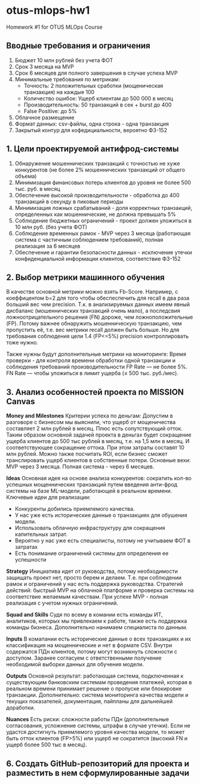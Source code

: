 # otus-mlops-hw1
Homework #1 for OTUS MLOps Course

## Вводные требования и ограничения
1. Бюджет 10 млн рублей без учета ФОТ
2. Срок 3 месяца на MVP
3. Срок 6 месяцев для полного завершения в случае успеха MVP
4. Минимальные требования по метрикам:
   * Точность: 2 положительных сработки (мощеническая транзакция) на каждые 100
   * Количество ошибок: Ущерб клиентам до 500 000 в месяц
   * Производительность: 50 транзакций в сек + burst до 400
   * False Positive: до 5%
5. Облачное размещение
6. Формат данных: csv-файлы, одна строка - одна транзакция
7. Закрытый контур для кофедициальности, вероятно ФЗ-152

## 1. Цели проектируемой антифрод-системы

1. Обнаружение мошеннических транзакций с точностью не хуже конкурентов (не более 2% мошеннических транзакций от общего объема)
2. Минимизация финансовых потерь клиентов до уровня не более 500 тыс. руб. в месяц
3. Обеспечение высокой производительности - обработка до 400 транзакций в секунду в пиковые периоды
4. Минимизация ложных срабатываний - доля корректных транзакций, определенных как мошеннические, не должна превышать 5%
5. Соблюдение бюджетных ограничений - проект должен уложиться в 10 млн руб. (без учета ФОТ)
6. Соблюдение временных рамок - MVP через 3 месяца (работающая система с частичным соблюдением требований), полная реализация за 6 месяцев
7. Обеспечение и гарантии безопасности данных - исключение утечки конфиденциальной информации клиентов, соответствие ФЗ-152

## 2. Выбор метрики машинного обучения

В качестве основной метрики можно взять Fb-Score. Например, с коеффицентом b=2 для того чтобы обеспеспечить для recall в два раза больший вес чем precision. Т.к. в анализируемых данных имеем явный дисбаланс (мошеннических транзакций очень мало), а последсвия ложноотрицательного решения (FN) дороже, чем ложноположительные (FP). Потому важнее обнаружить мошенническую транзакцию, чем пропустить её, т.е. вес метрики recall должен быть больше. Но для требования соблюдения цели 1.4 (FP<=5%) precision контроллировать тоже нужно.

Также нужны будут дополнительные метрики на мониторинге:
Время проверки - для контроля времени обработки одной транзакции и соблюдения требований производительности
FP Rate — не более 5%.
FN Rate — чтобы уложиться в лимит ущерба (≤ 500 тыс. руб./мес).



## 3. Анализ особенностей проекта по MISSION Canvas

**Money and Milestones** 
Критерии успеха по деньгам: Допустим в разговоре с бизнесом мы выяснили, что ущерб от мощеничества составляет 2 млн рублей в месяц. Плюс есть сопутствующий отток. Таким образом основной задачей проекта в деньгах будет сокращение ущерба клиентов до 500 тыс рублей в месяц, т.е. на 1,5 млн в месяц. И соответствующее сокращение оттока. При этом затраты составят 10 млн рублей. Можно также посчитать ROI, если бизнес сможет транслировать ущерб клиентов в собственные потери.
Основные вехи: MVP через 3 месяца. Полная система - через 6 месяцев.

**Ideas** 
Основная идея на основе анализа конкурентов: сократить кол-во успешных мощеннических транзакций путем введения анти-фрод системы на базе ML-модели, работающей в реальном времени. Ключевые идеи для реализации:
* Конкуренты добились приемлемого качества.
* У нас уже есть исторические данные о транзакциях для обушения модели. 
* Использовать облачную инфраструктуру для сокращения капительных затрат.
* Вероятно у нас уже есть специалисты, потому не учитываем ФОТ в затратах
* Есть понимание ограничений системы для определения ее успешности

**Strategy**
Инициатива идет от руководства, потому необходимости защищать проект нет, просто берем и делаем. Т.е. при соблюдении рамок и ограничений у нас есть поддержка руководства. Стратегий действий: быстрый MVP на облачной платформе и проверка системы на соответствие желаемым качествам. При успехе MVP - полная реализация с учетом нужных ограничений.

**Squad and Skills**
Судя по всему в комании есть команды ИТ, аналитиков, которых мы привлекаем к работе, также есть поддержка команды бизнеса. Дополнительно нанимаем специалиста по данным.

**Inputs**
В комапании есть исторические данные о всех транзакциях и их классификация на мощеннические и нет в формате CSV. Внутри содержатся ПДн клиентов, потому могут возникнуть сложности с доступом. Заранее согласуем с ответственными получение необходимой выборки данных для обучения модели.

**Outputs**
Основной результат: работающая система, подключенная к существующим банковским системам проведения платежей, которая в реальном времени принимает решение о пропуске или блокировке транзакции. Дополнительно: система мониторинга качества модели и текущих показателей, документация, пайпланы для дальнейшей доработки. 

**Nuances**
Есть риски: сложности работы ПДн (дополнительные согласования, усложнение системы, штрафы в случае утечки). Если не удастся достигнуть приемлемого уровня качества модели, то может быть отток клиентов (FP>5%) или ущерб не сократится (высокий FN и ущерб более 500 тыс в месяц).

## 6. Создать GitHub-репозиторий для проекта и разместить в нем сформулированные задачи
